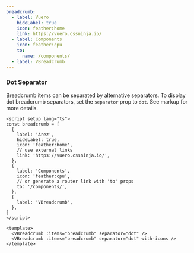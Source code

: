 ```yaml
---
breadcrumb:
  - label: Vuero
    hideLabel: true
    icon: feather:home
    link: https://vuero.cssninja.io/
  - label: Components
    icon: feather:cpu
    to:
      name: /components/
  - label: VBreadcrumb
---
```


### Dot Separator

Breadcrumb items can be separated by alternative separators.
To display dot breadcrumb separators, set the `separator` prop to `dot`.
See markup for more details.

<!--code-->

```vue
<script setup lang="ts">
const breadcrumb = [
  {
    label: 'Arez',
    hideLabel: true,
    icon: 'feather:home',
    // use external links
    link: 'https://vuero.cssninja.io/',
  },
  {
    label: 'Components',
    icon: 'feather:cpu',
    // or generate a router link with 'to' props
    to: '/components/',
  },
  {
    label: 'VBreadcrumb',
  },
]
</script>

<template>
  <VBreadcrumb :items="breadcrumb" separator="dot" />
  <VBreadcrumb :items="breadcrumb" separator="dot" with-icons />
</template>
```

<!--/code-->

<!--example-->

<div>
  <VBreadcrumb :items="frontmatter.breadcrumb" separator="dot" />
  <VBreadcrumb :items="frontmatter.breadcrumb" separator="dot" with-icons />
</div>

<!--/example-->
